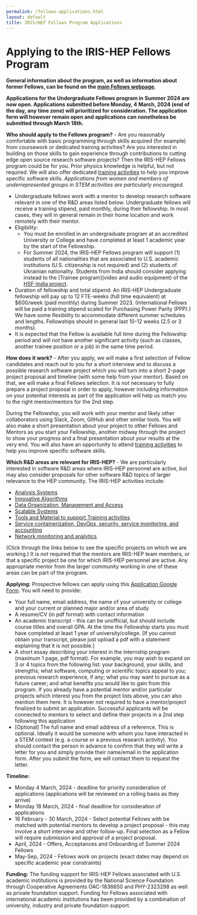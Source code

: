 ```yaml
---
permalink: /fellows-applications.html
layout: default
title: IRIS/HEP Fellows Program Applications
---
```



# Applying to the IRIS-HEP Fellows Program

**General information about the program, as well as information about former Fellows, can be found on the [main Fellows webpage](https://iris-hep.org/fellows.html).**


**Applications for the Undergraduate Fellows program in Summer 2024 are now open. Applications submitted before Monday, 4 March, 2024 (end of the day, any time zone) will prioritized for consideration. The application form will however remain open and applications can nonetheless be submitted through March 18th.**

**Who should apply to the Fellows program?** - Are you reasonably comfortable
with basic programming through skills acquired (for example) from coursework or
dedicated training activities? Are you interested in building on those skills to gain experience through contributions to cutting edge open
source research software projects? Then the IRIS-HEP Fellows program could be for you. Prior physics knowledge is helpful, but not required. We will also offer dedicated [training activities](https://hepsoftwarefoundation.org/training/curriculum.html) to help you improve specific software skills. *Applications from women and members of underrepresented groups in STEM activities are particularly encouraged.*

  * Undergraduate fellows work with a mentor to develop research software relevant in one of the R&D areas listed below. Undergraduate fellows will receive a training stipend, paid monthly, during their fellowship. In most cases, they will in general remain in their home location and work remotely with their mentor.
  * Eligibility:
    * You must be enrolled in an undergraduate program at an accredited University or College and have completed at least 1 academic year by the start of the Fellowship.
    * For Summer 2024, the IRIS-HEP Fellows program will support (1) students of all nationalities that are associated to U.S. academic institutions (U.S. citizenship is not required) and (2) students of Ukrainian nationality. Students from India should consider applying instead to the [Trainee program](video and audio equipment) of the [HSF-India project](http://research-software-collaborations.org).
  * Duration of fellowship and total stipend: An IRIS-HEP Undergraduate fellowship will pay up to 12 FTE-weeks (full time equivalent) at $600/week (paid monthly) during Summer 2023. (International Fellows will be paid a training stipend scaled for Purchasing Power Parity (PPP).) We have some flexibility to accommodate different summer schedules and lengths. Fellowships should in general last 10-12 weeks (2.5 or 3 months).
  * It is expected that the Fellow is available full time during the Fellowship period and will *not* have another significant activity (such as classes, another trainee position or a job) in the same time period.


**How does it work?** - After you apply, we will make a first selection of Fellow candidates and reach out to you for a short interview and to discuss a possible research software project which you will turn into a short 2-page project proposal and timeline (with some help from your mentor). Based on that, we will make a final Fellows selection. It is *not* necessary to fully prepare a project proposal in order to apply, however including information on your potential interests as part of the application will help us match you to the right mentor/mentors for the 2nd step.

During the Fellowship, you will work with your mentor and likely other collaborators using Slack, Zoom, GitHub and other similar tools. You will also make a short
presentation about your project to other Fellows and Mentors as you start your Fellowship, another midway through the project to show your progress and a final presentation about your results at the very end. You will also have an opportunity to attend [training activities](https://hepsoftwarefoundation.org/training/curriculum.html) to help you improve specific software skills.

**Which R&D areas are relevant for IRIS-HEP?** - We are particularly interested in software R&D areas where IRIS-HEP personnel are active, but may also consider proposals for other software R&D topics of larger relevance to the HEP community. The IRIS-HEP activities include:

  * [Analysis Systems](/as.html)
  * [Innovative Algorithms](/ia.html)
  * [Data Organization, Management and Access](/doma.html)
  * [Scalable Systems](/ssl.html)
  * [Tools and Material to support Training activities](/ssc.html)
  * [Service containerization, DevOps, security, service monitoring, and accounting](/osglhc.html)
  * [Network monitoring and analytics](/osglhc.html)

(Click through the links below to see the specific projects on which we are working.)
It is *not* required that the mentors are IRIS-HEP team members, or that
a specific project be one for which IRIS-HEP personnel are active. Any
appropriate mentor from the larger community working in one of
these areas can be part of the program.

<!--
**Duration of fellowship and total stipend:** An IRIS-HEP fellowship will pay up to 3 FTE-months (full time equivalent) at $2000/month. As full time research software activities are not consistent with taking classes during the academic year (as opposed to summer), most fellows will work a smaller time fraction over a larger number of calendar months. (For example, half-time for 6 months.) Applicants should include a proposed time profile for their activities in their proposal, as well as note their academic course load and/or any other activities taking significant time.
-->

<!--
**Projects:** Research software projects should in general be in the R&D areas listed above or (in some cases) be projects of more general interest to the HEP community. How do you find a project? There are several possibilities:

  * Examples of currently open IRIS-HEP Fellow projects can be found **[on a separate webpage](http://research-software-collaborations.org/projects_irishep)**. These projects are of interest to IRIS-HEP researchers (who may then act as mentors). You can write to the mentor listed to discuss or reach out to fellows@iris-hep.org for more information. *This page may be updated from time to time, so check back and reload.*
  * Additional example projects of interest in the wider HEP community can also be found on the [HEP Software Foundation Google Summer of Code (HSF GSoC) webpage](https://hepsoftwarefoundation.org/activities/gsoc.html). While GSoC is a separate program, funded by Google, many of the projects could also be appropriate for IRIS-HEP Fellows if they are related to the R&D areas listed above.
  * Recent Fellows and links to descriptions of their projects can be found below in the list of current and past Fellows. In some cases, there may be continuations of those projects.
  * Some additional projects can be found on the open projects page of the [Compiler Research](https://compiler-research.org/open_projects) project
  * You can explore the links above to the IRIS-HEP R&D research activities. Most IRIS-HEP active projects list contacts with whom you can discuss to bring your own ideas.
-->

<!--
Prospective fellows are encouraged to **contact specific mentors** listed on the project pages above.
If you have a idea for a project which excites you, but do not find similar examples or are not sure which mentor to contact, please do not hesitate to contact the IRIS-HEP fellows@iris-hep.org mailing list. The lists above are not exhaustive. We will help you link up with possible mentor candidates!
-->

**Applying:** Prospective fellows can apply using this [Application Google Form](https://docs.google.com/forms/d/1N19_B8nTWkaTD-Rf-tu0ErPc0-RE24Gih0NA4t1C1uE/viewform?edit_requested=true). You will need to provide:

 * Your full name, email address, the name of your university or college and your current or planned major and/or area of study
 * A resume/CV (in pdf format) with contact information
 * An academic transcript - this can be unofficial, but should include course titles and overall GPA. At the time the Fellowship starts you must have completed at least 1 year of university/college. [If you cannot obtain your transcript, please just upload a pdf with a statement explaining that it is not possible.]
 * A short essay describing your interest in the internship program (maximum 1 page, pdf format). For example, you may wish to expand on 3 or 4 topics from the following list: your background, your skills, and strengths;  what software, computing or scientific topics appeal to you; previous research experience, if any; what you may want to pursue as a future career; and what benefits you would like to gain from this program. If you already have a potential mentor and/or particular projects which interest you from the project lists above, you can also mention them here. It is however not required to have a mentor/project finalized to submit an application. Successful applicants will be connected to mentors to select and define their projects in a 2nd step following this application
 * [Optional] The full name and email address of a reference. This is optional. Ideally it would be someone with whom you have interacted in a STEM context (e.g. a course or a previous research activity). You should contact the person in advance to confirm that they will write a letter for you and simply provide their name/email in the application form. After you submit the form, we will contact them to request the letter.

**Timeline:**
  * Monday 4 March, 2024 - deadline for priority consideration of applications (applications will be reviewed on a rolling basis as they arrive)
  * Monday 18 March, 2024 - final deadline for consideration of applications 
  * 16 February - 30 March, 2024 - Select potential Fellows with be matched with potential mentors to develop a project proposal - this may involve a short interview and other follow-up. Final selection as a Fellow will require submission and approval of a project proposal.
  * April, 2024 - Offers, Acceptances and Onboarding of Summer 2024 Fellows
  * May-Sep, 2024 - Fellows work on projects (exact dates may depend on specific academic year constraints)

**Funding:** The funding support for IRIS-HEP Fellows associated with U.S. academic institutions is provided by the National Science Foundation through Cooperative Agreements OAC-1836650 and PHY-2323298 as well as private foundation support. Funding for Fellows associated with international academic institutions has been provided by a combination of university, industry and private foundation support.



